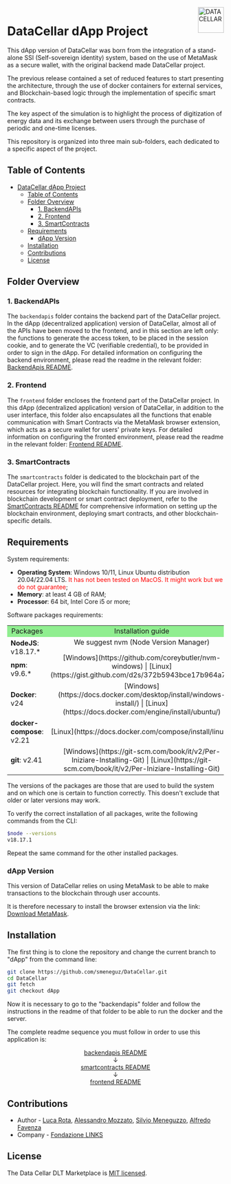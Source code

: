 <a href="https://datacellarproject.eu/">
  <img src="./img/logo/Logo.png" title="DATA CELLAR" height="60" align="right">
</a>

# DataCellar dApp Project

This dApp version of DataCellar was born from the integration of a stand-alone SSI (Self-sovereign identity) system, based on the use of MetaMask as a secure wallet, with the original backend made DataCellar project.

The previous release contained a set of reduced features to start presenting the architecture, through the use of docker containers for external services, and Blockchain-based logic through the implementation of specific smart contracts.

The key aspect of the simulation is to highlight the process of digitization of energy data and its exchange between users through the purchase of periodic and one-time licenses.

This repository is organized into three main sub-folders, each dedicated to a specific aspect of the project. 


## Table of Contents

- [DataCellar dApp Project](#datacellar-dapp-project)
  - [Table of Contents](#table-of-contents)
  - [Folder Overview](#folder-overview)
    - [1. BackendAPIs](#1-backendapis)
    - [2. Frontend](#2-frontend)
    - [3. SmartContracts](#3-smartcontracts)
  - [Requirements](#requirements)
    - [dApp Version](#dapp-version)
  - [Installation](#installation)
  - [Contributions](#contributions)
  - [License](#license)


## Folder Overview
### 1. BackendAPIs

The `backendapis` folder contains the backend part of the DataCellar project. 
In the dApp (decentralized application) version of DataCellar, almost all of the APIs have been moved to the frontend, and in this section are left only: the functions to generate the access token, to be placed in the session cookie, and to generate the VC (verifiable credential), to be provided in order to sign in the dApp.
For detailed information on configuring the backend environment, please read the readme in the relevant folder: [BackendApis README](backendapis/README.md).

### 2. Frontend

The `frontend` folder encloses the frontend part of the DataCellar project. 
In this dApp (decentralized application) version of DataCellar, in addition to the user interface, this folder also encapsulates all the functions that enable communication with Smart Contracts via the MetaMask browser extension, which acts as a secure wallet for users' private keys.
For detailed information on configuring the fronted environment, please read the readme in the relevant folder: [Frontend README](frontend/README.md).

### 3. SmartContracts

The `smartcontracts` folder is dedicated to the blockchain part of the DataCellar project. Here, you will find the smart contracts and related resources for integrating blockchain functionality. If you are involved in blockchain development or smart contract deployment, refer to the [SmartContracts README](smartcontracts/README.md) for comprehensive information on setting up the blockchain environment, deploying smart contracts, and other blockchain-specific details.


## Requirements

System requirements:

- **Operating System**: Windows 10/11, Linux Ubuntu distribution 20.04/22.04 LTS. 
<span style="color: red;">It has not been tested on MacOS. It might work but we do not guarantee</span>;
- **Memory**: at least 4 GB of RAM;
- **Processor**: 64 bit, Intel Core i5 or more;

Software packages requirements:

<table>
  <tr style="background-color: lightgreen;">
    <td align="center">Packages</td>
    <td align="center">Installation guide</td>
  </tr>
  <tr>
    <td><b>NodeJS</b>: v18.17.*</td>
    <td rowspan="2" align="center">We suggest nvm (Node Version Manager)<p></p>[Windows](https://github.com/coreybutler/nvm-windows) | [Linux](https://gist.github.com/d2s/372b5943bce17b964a79)</td>
  </tr>
  <tr>
    <td><b>npm</b>: v9.6.*</td>
  </tr>
  <tr>
    <td><b>Docker</b>: v24</td>
    <td align="center">[Windows](https://docs.docker.com/desktop/install/windows-install/) | [Linux](https://docs.docker.com/engine/install/ubuntu/)</td>
  </tr>
  <tr>
    <td><b>docker-compose</b>: v2.21</td>
    <td align="center">[Linux](https://docs.docker.com/compose/install/linux/)</td>
  </tr>
  <tr>
    <td><b>git</b>: v2.41</td>
    <td align="center"> [Windows](https://git-scm.com/book/it/v2/Per-Iniziare-Installing-Git) | [Linux](https://git-scm.com/book/it/v2/Per-Iniziare-Installing-Git)</td>
  </tr>
</table>

The versions of the packages are those that are used to build the system and on which one is certain to function correctly. This doesn't exclude that older or later versions may work.

To verify the correct installation of all packages, write the following commands from the CLI:

```bash
$node --versions
v18.17.1
```
Repeat the same command for the other installed packages.

### dApp Version

This version of DataCellar relies on using MetaMask to be able to make transactions to the blockchain through user accounts. 

It is therefore necessary to install the browser extension via the link: [Download MetaMask](https://metamask.io/download/).

## Installation

The first thing is to clone the repository and change the current branch to "dApp" from the command line:

```bash
git clone https://github.com/smeneguz/DataCellar.git
cd DataCellar
git fetch
git checkout dApp
```

Now it is necessary to go to the "backendapis" folder and follow the instructions in the readme of that folder to be able to run the docker and the server.

The complete readme sequence you must follow in order to use this application is:

<p align="center">
<a href="backendapis/README.md">backendapis README</a><br>
  ↓<br>
  <a href="smartcontracts/README.md">smartcontracts README</a><br>
  ↓<br>
  <a href="frontend/README.md">frontend README</a>
</p>


## Contributions

- Author - [Luca Rota](https://it.linkedin.com/in/luca-rota-872036285), [Alessandro Mozzato](https://it.linkedin.com/in/alessandro-mozzato-32479420b?trk=people-guest_people_search-card), [Silvio Meneguzzo](https://www.linkedin.com/in/silvio-arras-meneguzzo-a29681127/), [Alfredo Favenza](https://www.linkedin.com/in/alfredofavenza/)
- Company - [Fondazione LINKS](https://linksfoundation.com/)

## License

The Data Cellar DLT Marketplace is [MIT licensed](LICENSE).
